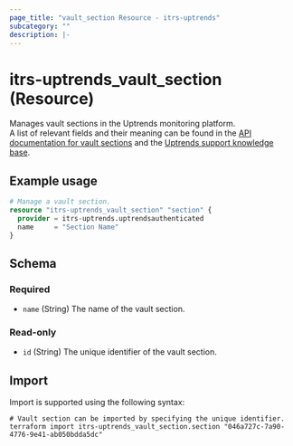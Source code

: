 ```yaml
---
page_title: "vault_section Resource - itrs-uptrends"
subcategory: ""
description: |-
---
```


# itrs-uptrends_vault_section (Resource)
  Manages vault sections in the Uptrends monitoring platform.  
  A list of relevant fields and their meaning can be found in the [API documentation for vault sections](https://api.uptrends.com/v4/swagger/index.html?url=/v4/swagger/v1/swagger.json#/Vault/Vault_GetAllVaultSections) and the [Uptrends support knowledge base](https://www.uptrends.com/support/kb/api/vault-api#vault-sections).

## Example usage

```terraform
# Manage a vault section.
resource "itrs-uptrends_vault_section" "section" {
  provider = itrs-uptrends.uptrendsauthenticated
  name     = "Section Name"
}
```

## Schema

### Required

- `name` (String) The name of the vault section.

### Read-only

- `id` (String) The unique identifier of the vault section.

## Import

Import is supported using the following syntax:

```shell
# Vault section can be imported by specifying the unique identifier.
terraform import itrs-uptrends_vault_section.section "046a727c-7a90-4776-9e41-ab050bdda5dc"
```
